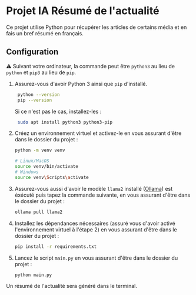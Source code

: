 # Projet IA Résumé de l'actualité

Ce projet utilise Python pour récupérer les articles de certains média et en fais un bref résumé en français.

## Configuration
⚠️ Suivant votre ordinateur, la commande peut être `python3` au lieu de `python` et `pip3` au lieu de `pip`.

1. Assurez-vous d'avoir Python 3 ainsi que `pip` d'installé.
   ```bash
    python --version
    pip --version
   ```
   Si ce n'est pas le cas, installez-les :

   ```bash
    sudo apt install python3 python3-pip
    ```

2. Créez un environnement virtuel et activez-le en vous assurant d'être dans le dossier du projet :
   ```bash
   python -m venv venv
   ```
   ```bash
   # Linux/MacOS
   source venv/bin/activate
   # Windows
   source venv\Scripts\activate
   ```

3. Assurez-vous aussi d'avoir le modèle `llama2` installé ([Ollama](https://ollama.ai/)) est éxécuté puis tapez la
   commande suivante, en vous assurant d'être dans le dossier du projet :
   ```bash
   ollama pull llama2
   ```


4. Installez les dépendances nécessaires (assuré vous d'avoir activé l'environnement virtuel à l'étape 2) en vous assurant d'être dans le dossier du projet :

   ```bash
   pip install -r requirements.txt
    ```

5. Lancez le script `main.py` en vous assurant d'être dans le dossier du projet :

   ```bash
   python main.py
   ```

Un résumé de l'actualité sera généré dans le terminal.